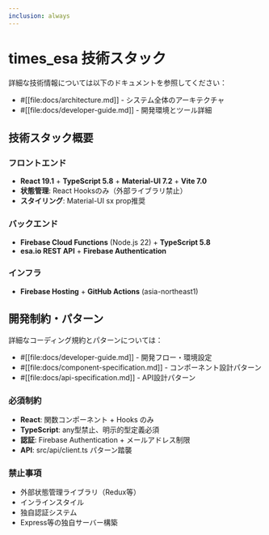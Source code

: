 ```yaml
---
inclusion: always
---
```


# times_esa 技術スタック

詳細な技術情報については以下のドキュメントを参照してください：

- #[[file:docs/architecture.md]] - システム全体のアーキテクチャ
- #[[file:docs/developer-guide.md]] - 開発環境とツール詳細

## 技術スタック概要

### フロントエンド
- **React 19.1** + **TypeScript 5.8** + **Material-UI 7.2** + **Vite 7.0**
- **状態管理**: React Hooksのみ（外部ライブラリ禁止）
- **スタイリング**: Material-UI sx prop推奨

### バックエンド
- **Firebase Cloud Functions** (Node.js 22) + **TypeScript 5.8**
- **esa.io REST API** + **Firebase Authentication**

### インフラ
- **Firebase Hosting** + **GitHub Actions** (asia-northeast1)

## 開発制約・パターン

詳細なコーディング規約とパターンについては：
- #[[file:docs/developer-guide.md]] - 開発フロー・環境設定
- #[[file:docs/component-specification.md]] - コンポーネント設計パターン
- #[[file:docs/api-specification.md]] - API設計パターン

### 必須制約
- **React**: 関数コンポーネント + Hooks のみ
- **TypeScript**: any型禁止、明示的型定義必須
- **認証**: Firebase Authentication + メールアドレス制限
- **API**: src/api/client.ts パターン踏襲

### 禁止事項
- 外部状態管理ライブラリ（Redux等）
- インラインスタイル
- 独自認証システム
- Express等の独自サーバー構築